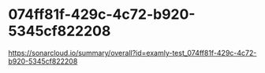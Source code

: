 # 074ff81f-429c-4c72-b920-5345cf822208
https://sonarcloud.io/summary/overall?id=examly-test_074ff81f-429c-4c72-b920-5345cf822208
